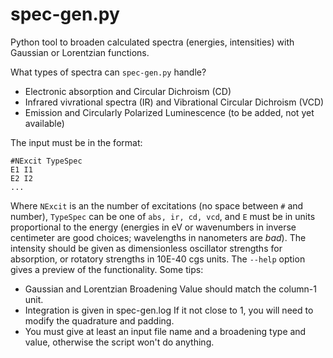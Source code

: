 spec-gen.py
===========

Python tool to broaden calculated spectra (energies, intensities) with Gaussian
or Lorentzian functions. 

What types of spectra can `spec-gen.py` handle?

* Electronic absorption and Circular Dichroism (CD)
* Infrared vivrational spectra (IR) and Vibrational Circular Dichroism (VCD)
* Emission and Circularly Polarized Luminescence (to be added, not yet available)

The input must be in the format:

```
#NExcit TypeSpec
E1 I1
E2 I2
...
```

Where `NExcit` is an the number of excitations (no space between `#` and number),
`TypeSpec` can be one of `abs, ir, cd, vcd`, and `E` must be in units proportional to the energy (energies in eV or wavenumbers in inverse centimeter are good choices; wavelengths in nanometers are *bad*). The intensity should be 
given as dimensionless oscillator strengths for absorption, or rotatory strengths in 10E-40 cgs units.
The `--help` option gives a preview of the functionality.
Some tips:

* Gaussian and Lorentzian Broadening Value should match the column-1 unit.
* Integration is given in spec-gen.log If it not close to 1, you will need to modify the quadrature and padding.
* You must give at least an input file name and a broadening type and value, 
otherwise the script won't do anything.

